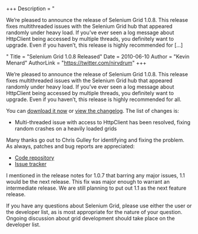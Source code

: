 +++
Description = "<p>We’re pleased to announce the release of Selenium Grid 1.0.8. This release fixes multithreaded issues with the Selenium Grid hub that appeared randomly under heavy load. If you’ve ever seen a log message about HttpClient being accessed by multiple threads, you definitely want to upgrade. Even if you haven’t, this release is highly recommended for […]</p>"
Title = "Selenium Grid 1.0.8 Released"
Date = 2010-06-10
Author = "Kevin Menard"
AuthorLink = "https://twitter.com/nirvdrum"
+++

<p>We&#8217;re pleased to announce the release of Selenium Grid 1.0.8.  This release fixes multithreaded issues with the Selenium Grid hub that appeared randomly under heavy load.  If you&#8217;ve ever seen a log message about HttpClient being accessed by multiple threads, you definitely want to upgrade.  Even if you haven&#8217;t, this release is highly recommended for all.</p>
<p>You can <a href="http://release.seleniumhq.org/selenium-grid/selenium-grid-1.0.8-bin.zip">download it now</a> or <a href="http://github.com/nirvdrum/selenium-grid/blob/master/ChangeLog">view the changelog</a>.  The list of changes is:</p>
<ul>
<li>Multi-threaded issue with access to HttpClient has been resolved, fixing random crashes on a heavily loaded grids</li>
</ul>
<p>Many thanks go out to Chris Gulley for identifying and fixing the problem.  As always, patches and bug reports are appreciated:</p>
<ul>
<li><a href="http://github.com/nirvdrum/selenium-grid/">Code repository</a></li>
<li><a href="http://code.google.com/p/selenium/issues/list">Issue tracker</a></li>
</ul>
<p>I mentioned in the release notes for 1.0.7 that barring any major issues, 1.1 would be the next release.  This fix was major enough to warrant an intermediate release.  We are still planning to put out 1.1 as the next feature release.</p>
<p>If you have any questions about Selenium Grid, please use either the user or the developer list, as is most appropriate for the nature of your question.  Ongoing discussion about grid development should take place on the developer list.</p>

